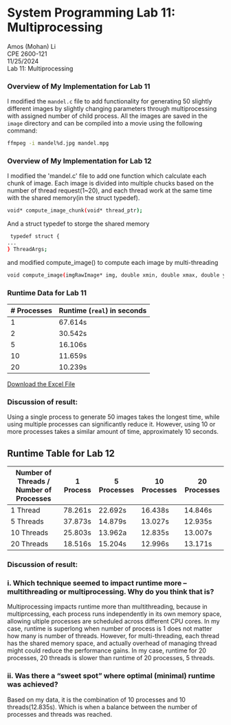 # System Programming Lab 11: Multiprocessing
Amos (Mohan) Li  
CPE 2600-121  
11/25/2024  
Lab 11: Multiprocessing  

### Overview of My Implementation for Lab 11
I modified the `mandel.c` file to add functionality for generating 50 slightly different images by slightly changing parameters through multiprocessing with assigned number of child process.
All the images are saved in the `image` directory and can be compiled into a movie using the following command:  
```bash
ffmpeg -i mandel%d.jpg mandel.mpg
```

### Overview of My Implementation for Lab 12
I modified the 'mandel.c' file to add one function which calculate each chunk of image. Each image is divided into multiple chucks based on the number of thread request(1~20), and each thread work at the same time with the shared memory(in the struct typedef).
```bash
void* compute_image_chunk(void* thread_ptr);
```

And a struct typedef to storge the shared memory

```bash
 typedef struct {
...
} ThreadArgs;
```

and modified compute_image() to compute each image by multi-threading
```bash
void compute_image(imgRawImage* img, double xmin, double xmax, double ymin, double ymax, int max, int num_thread );
```

### Runtime Data for Lab 11

| # Processes | Runtime (`real`) in seconds |
|-------------|-----------------------------|
| 1           | 67.614s                     |
| 2           | 30.542s                     |
| 5           | 16.106s                     |
| 10          | 11.659s                     |
| 20          | 10.239s                     |

[Download the Excel File](./Runtime_Data.xlsx)

### Discussion of result:
Using a single process to generate 50 images takes the longest time, while using multiple processes can significantly reduce it. However, using 10 or more processes takes a similar amount of time, approximately 10 seconds.






## Runtime Table for Lab 12
| Number of Threads / Number of Processes | 1 Process | 5 Processes | 10 Processes | 20 Processes |
|-----------------------------------------|-----------|-------------|--------------|--------------|
| 1 Thread                                | 78.261s   | 22.692s     | 16.438s      | 14.846s      | 
| 5 Threads                               | 37.873s   | 14.879s     | 13.027s      | 12.935s      |
| 10 Threads                              | 25.803s   | 13.962a     | 12.835s      | 13.007s      |
| 20 Threads                              | 18.516s   | 15.204s     | 12.996s      | 13.171s      |

### Discussion of result:

### i. Which technique seemed to impact runtime more – multithreading or multiprocessing. Why do you think that is?
Multiprocessing impacts runtime more than multithreading, because in multiprcessing, each process runs independently in its own memory space, allowing ultiple processes are scheduled across different CPU cores. In my case, runtime is superlong when number of process is 1 does not matter how many is number of threads.
However, for multi-threading, each thread has the shared memory space, and actually overhead of managing thread might could reduce the performance gains. In my case, runtime for 20 processes, 20 threads is slower than runtime of 20 processes, 5 threads.

### ii. Was there a “sweet spot” where optimal (minimal) runtime was achieved?
Based on my data, it is the combination of 10 processes and 10 threads(12.835s). Which is when a balance between the number of processes and threads was reached.
